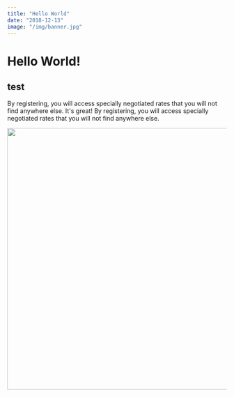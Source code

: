 ```yaml
---
title: "Hello World"
date: "2018-12-13"
image: "/img/banner.jpg"
---
```


# Hello World!

## test

By registering, you will access specially negotiated rates that you will not find anywhere else. It's great! By registering, you will access specially negotiated rates that you will not find anywhere else.

<img src="/img/banner.jpg" width="600" />
